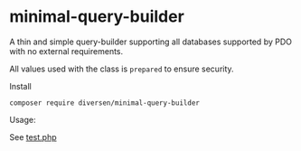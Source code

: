 # minimal-query-builder


A thin and simple query-builder supporting all databases supported by PDO
with no external requirements. 

All values used with the class is `prepared` to ensure security. 

Install 

    composer require diversen/minimal-query-builder

Usage: 

See [test.php](test.php)
